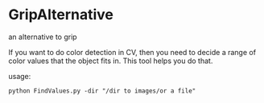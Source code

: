 # GripAlternative
an alternative to grip

If you want to do color detection in CV, then you need to decide a range of color values that the object fits in. This tool helps you do that.


usage:
```
python FindValues.py -dir "/dir to images/or a file"
```
